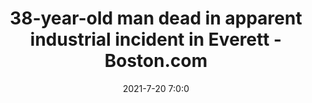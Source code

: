 ---
"title": "38-year-old man dead in apparent industrial incident in Everett - Boston.com"
"date": "2021-7-20 7:0:0"
"feed_name": "GOOGLENEWSINDUSTRIAL"
"feed_website": "https://news.google.com/search?q=industrial%2Bincident&hl=en-US&gl=US&ceid=US:en"
"feed_rss": "https://news.google.com/rss/search?q=industrial%2Bincident&hl=en-US&gl=US&ceid=US:en"
"link": "https://www.boston.com/news/local-news/2021/07/20/everett-industrial-incident/"
"file": "_posts/2021-1-1-1e493efbb81463233f5e21349262916881ef1326.md"
"accident": "1"
"drilling": "1"
---
